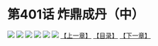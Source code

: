 # 第401话 炸鼎成丹（中）
![](https://mhpic.xiaomingtaiji.net/comic/D/斗破苍穹拆分版/401话/1.jpg-zymk.middle.webp)
![](https://mhpic.xiaomingtaiji.net/comic/D/斗破苍穹拆分版/401话/2.jpg-zymk.middle.webp)
![](https://mhpic.xiaomingtaiji.net/comic/D/斗破苍穹拆分版/401话/3.jpg-zymk.middle.webp)
![](https://mhpic.xiaomingtaiji.net/comic/D/斗破苍穹拆分版/401话/4.jpg-zymk.middle.webp)
![](https://mhpic.xiaomingtaiji.net/comic/D/斗破苍穹拆分版/401话/5.jpg-zymk.middle.webp)
![](https://mhpic.xiaomingtaiji.net/comic/D/斗破苍穹拆分版/401话/6.jpg-zymk.middle.webp)
[【上一章】](./400.md)
[【目录】](./README.md)
[【下一章】](./402.md)

